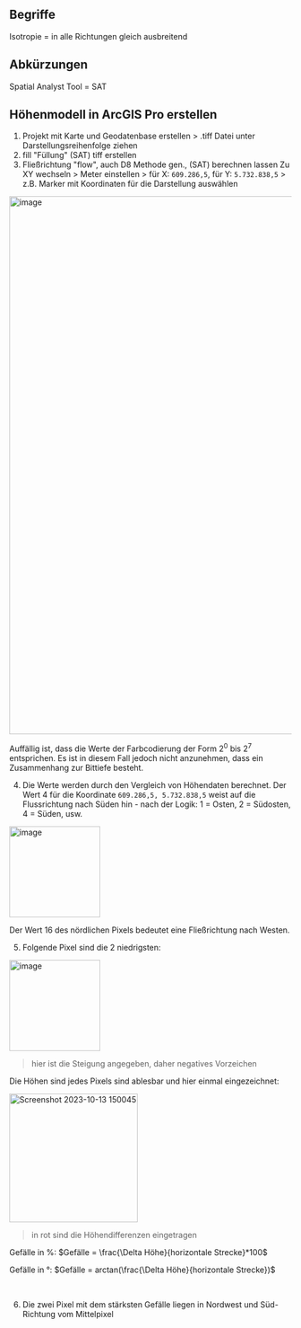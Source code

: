 ## Begriffe
Isotropie = in alle Richtungen gleich ausbreitend

## Abkürzungen
Spatial Analyst Tool = SAT

## Höhenmodell in ArcGIS Pro erstellen
1. Projekt mit Karte und Geodatenbase erstellen > .tiff Datei unter Darstellungsreihenfolge ziehen
2. fill "Füllung" (SAT) tiff erstellen 
3. Fließrichtung "flow", auch D8 Methode gen., (SAT) berechnen lassen
Zu XY wechseln > Meter einstellen > für X: ```609.286,5```, für Y: ```5.732.838,5``` > z.B. Marker mit Koordinaten für die Darstellung auswählen

<img width="958" alt="image" src="https://github.com/s92854/Datenmodellierung/assets/134683810/30bb8258-9b9b-47af-9f35-ee9ccf056ee0">

Auffällig ist, dass die Werte der Farbcodierung der Form 2<sup>0</sup> bis 2<sup>7</sup> entsprichen. Es ist in diesem Fall jedoch nicht anzunehmen, dass ein Zusammenhang zur Bittiefe besteht.

4. Die Werte werden durch den Vergleich von Höhendaten berechnet. Der Wert 4 für die Koordinate ```609.286,5, 5.732.838,5``` weist auf die Flussrichtung nach Süden hin - nach der Logik: 1 = Osten, 2 = Südosten, 4 = Süden, usw.

<img width="162" alt="image" src="https://github.com/s92854/Datenmodellierung/assets/134683810/1d86d001-52c9-41da-bb18-abfd5b20fb61">

Der Wert 16 des nördlichen Pixels bedeutet eine Fließrichtung nach Westen.

5. Folgende Pixel sind die 2 niedrigsten:

<img width="162" alt="image" src="https://github.com/s92854/Datenmodellierung/assets/134683810/70dffd86-d2ee-4d4b-9a69-be9f19a990ed">

> hier ist die Steigung angegeben, daher negatives Vorzeichen

Die Höhen sind jedes Pixels sind ablesbar und hier einmal eingezeichnet:

<img width="229" alt="Screenshot 2023-10-13 150045" src="https://github.com/s92854/Datenmodellierung/assets/134683810/e1f9f60f-9848-4aab-9d8d-094910d9a641">

> in rot sind die Höhendifferenzen eingetragen

Gefälle in %: $Gefälle = \frac{\Delta Höhe}{horizontale Strecke}*100$

Gefälle in °: $Gefälle = arctan(\frac{\Delta Höhe}{horizontale Strecke})$

&nbsp;

6. Die zwei Pixel mit dem stärksten Gefälle liegen in Nordwest und Süd-Richtung vom Mittelpixel
